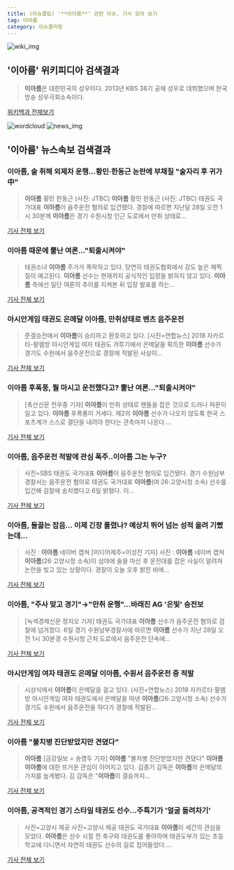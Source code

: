 ```yaml
---
title: (이슈클립) '**이아름**' 관련 이슈, 기사 모아 보기
tag: 이아름
category: 이슈클리핑
---
```

![wiki_img](https://user-images.githubusercontent.com/42597476/44503234-41136a80-a6d0-11e8-9071-6fc6418eafe4.png)
## **'**이아름**'** 위키피디아 검색결과
>**이아름**은 대한민국의 성우이다. 2013년 KBS 38기 공채 성우로 데뷔했으며 한국방송 성우극회소속이다.

<a href="https://ko.wikipedia.org/wiki/이아름" target="_blank">위키백과 전체보기</a>

![wordcloud](https://s3.ap-northeast-2.amazonaws.com/lyrics101-wordcloud/2018-09-06-1536226947.png)
![news_img](https://user-images.githubusercontent.com/42597476/44507050-1206f400-a6e4-11e8-8d98-7ffbfebb353f.png)
## **'**이아름**'** 뉴스속보 검색결과
### **이아름**, 술 취해 외제차 운행…황민·한동근 논란에 부채질 "술자리 후 귀가中"

>**이아름** 황민 한동근 (사진: JTBC) **이아름** 황민 한동근 (사진: JTBC) 태권도 국가대표 **이아름**이 음주운전 혐의로 입건됐다. 경찰에 따르면 지난달 28일 오전 1시 30분께 **이아름**은 경기 수원시청 인근 도로에서 만취 상태로...

<a href="http://www.dtnews24.com/news/articleView.html?idxno=524751" target="_blank">기사 전체 보기</a>

### **이아름** 때문에 뿔난 여론..."퇴출시켜야"

>태권소녀 **이아름** 주가가 폭락하고 있다. 당연히 태권도협회에서 강도 높은 채찍질이 예고된다. **이아름** 선수는 현재까지 공식적인 입장을 밝히지 않고 있다. **이아름** 측에선 일단 여론의 추이를 지켜본 뒤 입장 발표를 하는...

<a href="http://www.economytalk.kr/news/articleView.html?idxno=168584" target="_blank">기사 전체 보기</a>

### 아시안게임 태권도 은메달 **이아름**, 만취상태로 벤츠 음주운전

>준결승전에서 **이아름**이 승리하고 환호하고 있다. [사진=연합뉴스] 2018 자카르타-팔렘방 아시안게임 여자 태권도 겨루기에서 은메달을 획득한 **이아름** 선수가 경기도 수원에서 음주운전으로 경찰에 적발된 사실이...

<a href="http://news.hankyung.com/article/201809068966H" target="_blank">기사 전체 보기</a>

### **이아름** 후폭풍, 뭘 마시고 운전했다고? 뿔난 여론..."퇴출시켜야"

>[축산신문 전우중 기자] **이아름**이 만취 상태로 핸들을 잡은 것으로 드러나 파문이 일고 있다. **이아름** 후폭풍이 거세다. 제2의 **이아름** 선수가 나오지 않도록 한국 스포츠계가 스스로 결단을 내려야 한다는 관측마저 나온다....

<a href="http://www.chuksannews.co.kr/news/article.html?no=119523" target="_blank">기사 전체 보기</a>

### **이아름**, 음주운전 적발에 관심 폭주..**이아름** 그는 누구?

>사진=SBS 태권도 국가대표 **이아름**이 음주운전 혐의로 입건됐다. 경기 수원남부경찰서는 음주운전 혐의로 태권도 국가대표 **이아름**(여·26·고양시청 소속) 선수를 입건해 검찰에 송치했다고 6일 밝혔다. 이...

<a href="http://www.nextdaily.co.kr/news/article.html?id=20180906800077" target="_blank">기사 전체 보기</a>

### **이아름**, 들끓는 잡음... 이제 긴장 풀렸나? 예상치 뛰어 넘는 성적 올려 기뻤는데... 

>사진 : **이아름** 네이버 캡쳐 [미디어제주=이성진 기자] 사진 : **이아름** 네이버 캡쳐 **이아름**(26·고양시청 소속)이 심야에 술을 마신 후 운전대를 잡은 사실이 알려져 논란을 빚고 있는 상황이다. 경찰이 오늘 오후 밝힌 바에...

<a href="http://www.mediajeju.com/news/articleView.html?idxno=309282" target="_blank">기사 전체 보기</a>

### **이아름**, "주사 맞고 경기"→"만취 운행"…바래진 AG '은빛' 승전보

>[녹색경제신문 정지오 기자] 태권도 국가대표 **이아름** 선수가 음주운전 혐의로 검찰에 넘겨졌다. 6일 경기 수원남부경찰서에 따르면 **이아름** 선수가 지난 28일 오전 1시 30분경 수원시청 근처 도로에서 음주운전 단속에...

<a href="http://www.greened.kr/news/articleView.html?idxno=74556" target="_blank">기사 전체 보기</a>

### 아시안게임 여자 태권도 은메달 **이아름**, 수원서 음주운전 중 적발

>시상식에서 **이아름**이 은메달을 걸고 있다. (사진=연합뉴스) 2018 자카르타·팔렘방 아시안게임 여자 태권도에서 은메달을 따낸 **이아름**(26·고양시청 소속) 선수가 경기도 수원에서 음주운전을 하다가 경찰에 적발된...

<a href="http://news20.busan.com/controller/newsController.jsp?newsId=20180906000240" target="_blank">기사 전체 보기</a>

### **이아름** "불치병 진단받았지만 견뎠다"

>**이아름** [금강일보 = 송영두 기자] **이아름** "불치병 진단받았지만 견뎠다" **이아름** **이아름**에 대한 뜨거운 관심이 이어지고 있다. 김종기 감독은 **이아름**의 은메달의 가치를 높게봤다.  김 감독은 "**이아름**이 결승까지...

<a href="http://www.ggilbo.com/news/articleView.html?idxno=543481" target="_blank">기사 전체 보기</a>

### **이아름**, 공격적인 경기 스타일 태권도 선수...주특기가 '얼굴 돌려차기'

>사진=고양시 제공 사진=고양시 제공 태권도 국가대표 **이아름**이 세간의 관심을 모았다. **이아름**은 선수 시절 전 축구와 태권도를 좋아하며 태권도부가 있는 초등학교에 다니면서 자연히 태권도 선수의 길로 접어들었다....

<a href="http://www.whitepaper.co.kr/news/articleView.html?idxno=114107" target="_blank">기사 전체 보기</a>


